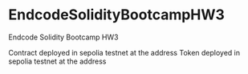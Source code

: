 # EndcodeSolidityBootcampHW3
Endcode Solidity Bootcamp HW3

Contract deployed in sepolia testnet at the address 
Token deployed in sepolia testnet at the address 

